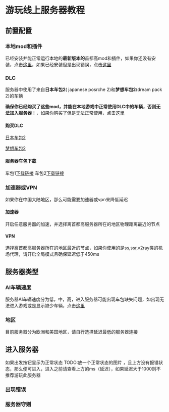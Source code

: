 # 游玩线上服务器教程



## 前置配置

### 本地mod和插件

已经安装并能正常运行本地的**最新版本的**首都高mod和插件，如果你还没有安装，点击[这里]()，如果已经安装但是出现错误，点击[这里]()

### DLC

服务器中使用了来自**日本车包2**( japanese posrche 2)和**梦想车包2**(dream pack 2)的车辆

**确保你已经购买了这些mod，并能在本地游戏中正常使用DLC中的车辆，否则无法加入服务器**！，如果你购买了但是无法正常使用，点击[这里]()

#### 购买DLC

[日本车包2]()

[梦想车包2]()

#### 服务器车包下载

车包1[下载链接]()
车包2[下载链接]()

### 加速器或VPN

如果你在中国大陆地区，那么可能需要加速器或vpn来降低延迟

#### 加速器

开启任意服务器的加速，并选择离首都高服务器所在的地区物理距离最近的节点

#### VPN

选择离首都高服务器所在的地区最近的节点，如果你使用的是ss,ssr,v2ray类的机场代理，请开启全局模式且确保延迟低于450ms

## 服务器类型

### AI车辆速度

服务器AI车辆速度分为低，中，高，进入服务器可能出现车包缺失问题，如出现无法进入游戏或是显示缺少车辆，点击[这里](../page_onlineGame/error#线上服务器问题诊断)

### 地区

目前服务器分为欧洲和美国地区，请自行选择延迟最低的服务器连接



## 进入服务器


如果出发按钮显示为正常状态 TODO:放一个正常状态的图片 ，且上方没有报错状态，那么便可进入，进入之前请查看上方的ms（延迟），如果延迟大于1000则不推荐游玩此服务器

### 出现错误



### 服务器守则

